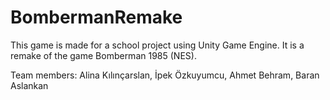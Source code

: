 # BombermanRemake
This game is made for a school project using Unity Game Engine. It is a remake of the game Bomberman 1985 (NES).

Team members:
Alina Kılınçarslan,
İpek Özkuyumcu,
Ahmet Behram,
Baran Aslankan
